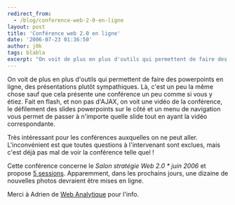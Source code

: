 ```yaml
---
redirect_from:
  - /blog/conference-web-2-0-en-ligne
layout: post
title: 'Conférence web 2.0 en ligne'
date: '2006-07-23 01:36:50'
author: j0k
tags: blabla
excerpt: "On voit de plus en plus d'outils qui permettent de faire des powerpoints en ligne, des présentations plutôt sympathiques.     \nLà, c'est un peu la même chose sauf que cela présente une conférence un peu comme si vous y étiez. Fait en flash, et non pas d'AJAX, on voit une vidéo de la conférence, le défilement des slides powerpoints sur le côté et un menu de      …"
---
```


On voit de plus en plus d'outils qui permettent de faire des powerpoints en ligne, des présentations plutôt sympathiques.
Là, c'est un peu la même chose sauf que cela présente une conférence un peu comme si vous y étiez. Fait en flash, et non pas d'AJAX, on voit une vidéo de la conférence, le défilement des slides powerpoints sur le côté et un menu de navigation vous permet de passer à n'importe quelle slide tout en ayant la vidéo correspondante.

Très intéressant pour les conférences auxquelles on ne peut aller. L'inconvénient est que toutes questions à l'intervenant sont exclues, mais c'est déjà pas mal de voir la conférence telle quel !

Cette conférence concerne le *Salon stratégie Web 2.0 * juin 2006* et propose [5 sessions](http://www.nieuwbourgmedia.info/sw2006/).   Apparemment, dans les prochains jours, une dizaine de nouvelles photos devraient être mises en ligne.

Merci à Adrien de [Web Analytique](http://www.web-analytique.com/) pour l'info.
